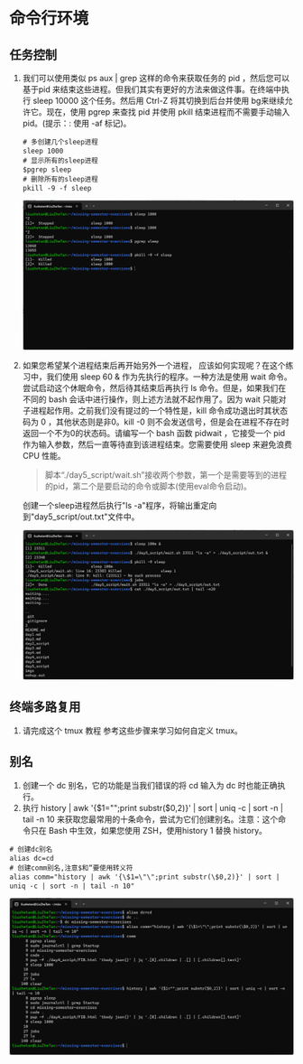 # 命令行环境

## 任务控制

1. 我们可以使用类似 ps aux | grep 这样的命令来获取任务的 pid ，然后您可以基于pid 来结束这些进程。但我们其实有更好的方法来做这件事。在终端中执行 sleep 10000 这个任务。然后用 Ctrl-Z 将其切换到后台并使用 bg来继续允许它。现在，使用 pgrep 来查找 pid 并使用 pkill 结束进程而不需要手动输入pid。(提示：: 使用 -af 标记)。

    ```shell
    # 多创建几个sleep进程
    sleep 1000
    # 显示所有的sleep进程
    $pgrep sleep
    # 删除所有的sleep进程
    pkill -9 -f sleep
    ```

    ![运行结果](./imgs/5-1-1.png)

2. 如果您希望某个进程结束后再开始另外一个进程， 应该如何实现呢？在这个练习中，我们使用 sleep 60 & 作为先执行的程序。一种方法是使用 wait 命令。尝试启动这个休眠命令，然后待其结束后再执行 ls 命令。但是，如果我们在不同的 bash 会话中进行操作，则上述方法就不起作用了。因为 wait 只能对子进程起作用。之前我们没有提过的一个特性是，kill 命令成功退出时其状态码为 0 ，其他状态则是非0。kill -0 则不会发送信号，但是会在进程不存在时返回一个不为0的状态码。请编写一个 bash 函数 pidwait ，它接受一个 pid 作为输入参数，然后一直等待直到该进程结束。您需要使用 sleep 来避免浪费 CPU 性能。

    >脚本“./day5_script/wait.sh”接收两个参数，第一个是需要等到的进程的pid，第二个是要启动的命令或脚本(使用eval命令启动)。

    创建一个sleep进程然后执行"ls -a"程序，将输出重定向到"day5_script/out.txt"文件中。

    ![运行结果](./imgs/5-1-2.png)

## 终端多路复用

1. 请完成这个 tmux 教程 参考这些步骤来学习如何自定义 tmux。

## 别名

1. 创建一个 dc 别名，它的功能是当我们错误的将 cd 输入为 dc 时也能正确执行。
2. 执行 history | awk '{$1="";print substr($0,2)}' | sort | uniq -c | sort -n | tail -n 10 来获取您最常用的十条命令，尝试为它们创建别名。注意：这个命令只在 Bash 中生效，如果您使用 ZSH，使用history 1 替换 history。

```shell
# 创建dc别名
alias dc=cd
# 创建comm别名,注意$和“要使用转义符
alias comm="history | awk '{\$1=\"\";print substr(\$0,2)}' | sort | uniq -c | sort -n | tail -n 10"
```

![运行结果](./imgs/5-3-1.png)